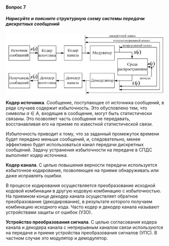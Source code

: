 #### Вопрос 7

##### Нарисуйте и поясните структурную схему системы передачи дискретных сообщений

![image-20220618190652865](Answer_1_7/image-20220618190652865.png)

**Кодер источника**. Сообщение, поступающее от источника сообщений, в ряде случаев содержит избыточность. Это обусловлено тем, что символы $a\in A$, входящие в сообщение, могут быть статистически связаны. Это позволяет часть сообщения не передавать, восстанавливая его на приеме по известной статистической связи. 

Избыточность приводит к тому, что за заданный промежуток времени будет передано меньше сообщений, и, следовательно, менее эффективно будет использоваться канал передачи дискретных сообщений. Задачу устранения избыточности на передаче в СПДС выполняет кодер источника. 

**Кодер канала**. С целью повышения верности передачи используется избыточное кодирование, позволяющее на приеме обнаруживать или даже исправлять ошибки. 

В процессе кодирования осуществляется преобразование исходной кодовой комбинации в другую кодовую комбинацию с избыточностью. На приемном конце декодер канала осуществляет обратное преобразование (декодирование), в результате которого получаем комбинацию исходного кода. Часто кодер и декодер канала называют устройствами защиты от ошибок (УЗО). 

**Устройство преобразования сигнала**. С целью согласования кодера канала и декодера канала с непрерывным каналом связи используются на передаче и приеме устройства преобразования сигналов (УПС). В частном случае это модулятор и демодулятор.